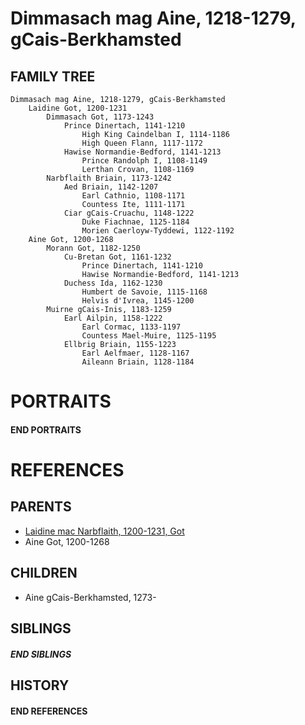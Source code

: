 # Dimmasach mag Aine, 1218-1279, gCais-Berkhamsted

## FAMILY TREE

```
Dimmasach mag Aine, 1218-1279, gCais-Berkhamsted
    Laidine Got, 1200-1231
        Dimmasach Got, 1173-1243
            Prince Dinertach, 1141-1210
                High King Caindelban I, 1114-1186
                High Queen Flann, 1117-1172
            Hawise Normandie-Bedford, 1141-1213
                Prince Randolph I, 1108-1149
                Lerthan Crovan, 1108-1169
        Narbflaith Briain, 1173-1242
            Aed Briain, 1142-1207
                Earl Cathnio, 1108-1171
                Countess Ite, 1111-1171
            Ciar gCais-Cruachu, 1148-1222
                Duke Fiachnae, 1125-1184
                Morien Caerloyw-Tyddewi, 1122-1192
    Aine Got, 1200-1268
        Morann Got, 1182-1250
            Cu-Bretan Got, 1161-1232
                Prince Dinertach, 1141-1210
                Hawise Normandie-Bedford, 1141-1213
            Duchess Ida, 1162-1230
                Humbert de Savoie, 1115-1168
                Helvis d'Ivrea, 1145-1200
        Muirne gCais-Inis, 1183-1259
            Earl Ailpin, 1158-1222
                Earl Cormac, 1133-1197
                Countess Mael-Muire, 1125-1195
            Ellbrig Briain, 1155-1223
                Earl Aelfmaer, 1128-1167
                Aileann Briain, 1128-1184
```

# PORTRAITS

#### END PORTRAITS


# REFERENCES

## PARENTS 
* [Laidine mac Narbflaith, 1200-1231, Got](p/laidine_mac_narbflaith_1200.md)
* Aine Got, 1200-1268

## CHILDREN 
* Aine gCais-Berkhamsted, 1273-

## SIBLINGS

##### END SIBLINGS  
## HISTORY

#### END REFERENCES
